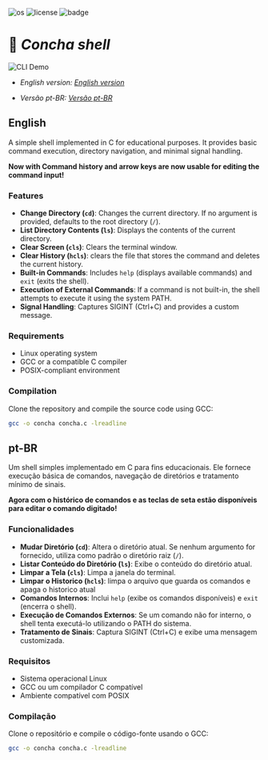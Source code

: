![os](https://camo.githubusercontent.com/e6d28433c0c1041770537fc7f5af3110f9d9cb0b8e8aded756769aebdba81135/68747470733a2f2f696d672e736869656c64732e696f2f62616467652f2d4c696e75782d677265793f6c6f676f3d6c696e7578)
![license](https://img.shields.io/badge/License-Unlicense-green)  ![badge](https://img.shields.io/badge/Lang-C-blue)
# 🐚 *Concha shell* 
![CLI Demo](https://media0.giphy.com/media/v1.Y2lkPTc5MGI3NjExbGtwanBqYzdpeGk0bTB2NThteTl2d3E1NWNlNGd5Y2FiaHMzc3VmcSZlcD12MV9pbnRlcm5hbF9naWZfYnlfaWQmY3Q9Zw/helqre6voio30uZ1fQ/giphy.gif)


- *English version: [English version](#English)*

- *Versão pt-BR: [Versão pt-BR](#pt-BR)*


## English 

A simple shell implemented in C for educational purposes. It provides basic command execution, directory navigation, and minimal signal handling.

**Now with Command history and arrow keys are now usable for editing the command input!**

### Features
- **Change Directory (`cd`)**: Changes the current directory. If no argument is provided, defaults to the root directory (`/`).
- **List Directory Contents (`ls`)**: Displays the contents of the current directory.
- **Clear Screen (`cls`)**: Clears the terminal window.
- **Clear History (`hcls`)**: clears the file that stores the command and deletes the current history.
- **Built-in Commands**: Includes `help` (displays available commands) and `exit` (exits the shell).
- **Execution of External Commands**: If a command is not built-in, the shell attempts to execute it using the system PATH.
- **Signal Handling**: Captures SIGINT (Ctrl+C) and provides a custom message.

### Requirements
- Linux operating system
- GCC or a compatible C compiler
- POSIX-compliant environment

### Compilation
Clone the repository and compile the source code using GCC:

```bash
gcc -o concha concha.c -lreadline
```

## pt-BR

Um shell simples implementado em C para fins educacionais. Ele fornece execução básica de comandos, navegação de diretórios e tratamento mínimo de sinais.

**Agora com o histórico de comandos e as teclas de seta estão disponíveis para editar o comando digitado!**

### Funcionalidades
- **Mudar Diretório (`cd`)**: Altera o diretório atual. Se nenhum argumento for fornecido, utiliza como padrão o diretório raiz (`/`).
- **Listar Conteúdo do Diretório (`ls`)**: Exibe o conteúdo do diretório atual.
- **Limpar a Tela (`cls`)**: Limpa a janela do terminal.
- **Limpar o Historico (`hcls`)**: limpa o arquivo que guarda os comandos e apaga o historico atual
- **Comandos Internos**: Inclui `help` (exibe os comandos disponíveis) e `exit` (encerra o shell).
- **Execução de Comandos Externos**: Se um comando não for interno, o shell tenta executá-lo utilizando o PATH do sistema.
- **Tratamento de Sinais**: Captura SIGINT (Ctrl+C) e exibe uma mensagem customizada.

### Requisitos
- Sistema operacional Linux
- GCC ou um compilador C compatível
- Ambiente compatível com POSIX

### Compilação
Clone o repositório e compile o código-fonte usando o GCC:

```bash
gcc -o concha concha.c -lreadline
```
